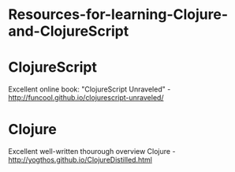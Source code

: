 # Resources-for-learning-Clojure-and-ClojureScript

# ClojureScript

Excellent online book: "ClojureScript Unraveled" - http://funcool.github.io/clojurescript-unraveled/

# Clojure

Excellent well-written thourough overview Clojure - http://yogthos.github.io/ClojureDistilled.html
